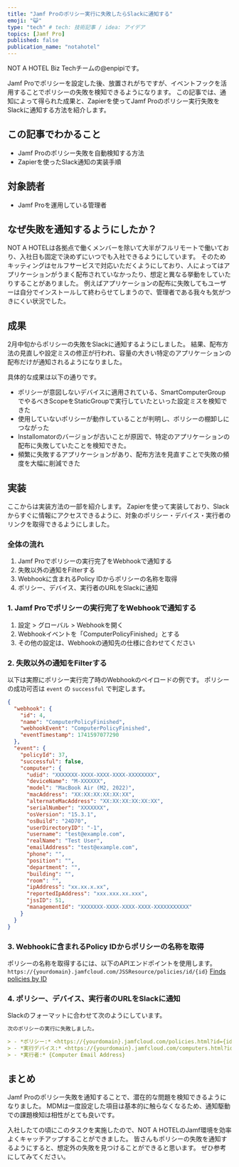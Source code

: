 ```yaml
---
title: "Jamf Proのポリシー実行に失敗したらSlackに通知する"
emoji: "😺"
type: "tech" # tech: 技術記事 / idea: アイデア
topics: [Jamf Pro]
published: false
publication_name: "notahotel"
---
```


NOT A HOTEL Biz Techチームの@enpipiです。

Jamf Proでポリシーを設定した後、放置されがちですが、イベントフックを活用することでポリシーの失敗を検知できるようになります。
この記事では、通知によって得られた成果と、Zapierを使ってJamf Proのポリシー実行失敗をSlackに通知する方法を紹介します。

## この記事でわかること

- Jamf Proのポリシー失敗を自動検知する方法
- Zapierを使ったSlack通知の実装手順

## 対象読者

- Jamf Proを運用している管理者

## なぜ失敗を通知するようにしたか？

NOT A HOTELは各拠点で働くメンバーを除いて大半がフルリモートで働いており、入社日も固定で決めずにいつでも入社できるようにしています。
そのためキッティングはセルフサービスで対応いただくようにしており、人によってはアプリケーションがうまく配布されていなかったり、想定と異なる挙動をしていたりすることがありました。
例えばアプリケーションの配布に失敗してもユーザーは自分でインストールして終わらせてしまうので、管理者である我々も気がつきにくい状況でした。

## 成果

2月中旬からポリシーの失敗をSlackに通知するようにしました。
結果、配布方法の見直しや設定ミスの修正が行われ、容量の大きい特定のアプリケーションの配布だけが通知されるようになりました。

具体的な成果は以下の通りです。

- ポリシーが意図しないデバイスに適用されている、SmartComputerGroupでやるべきScopeをStaticGroupで実行していたといった設定ミスを検知できた
- 使用していないポリシーが動作していることが判明し、ポリシーの棚卸しにつながった
- Installomatorのバージョンが古いことが原因で、特定のアプリケーションの配布に失敗していたことを検知できた。
- 頻繁に失敗するアプリケーションがあり、配布方法を見直すことで失敗の頻度を大幅に削減できた

## 実装

ここからは実装方法の一部を紹介します。
Zapierを使って実装しており、Slackからすぐに情報にアクセスできるように、対象のポリシー・デバイス・実行者のリンクを取得できるようにしました。

### 全体の流れ

1. Jamf Proでポリシーの実行完了をWebhookで通知する
2. 失敗以外の通知をFilterする
3. Webhookに含まれるPolicy IDからポリシーの名称を取得
4. ポリシー、デバイス、実行者のURLをSlackに通知

### 1. Jamf Proでポリシーの実行完了をWebhookで通知する

1. 設定 \> グローバル \> Webhookを開く
2. Webhookイベントを「ComputerPolicyFinished」とする
3. その他の設定は、Webhookの通知先の仕様に合わせてください

### 2. 失敗以外の通知をFilterする

以下は実際にポリシー実行完了時のWebhookのペイロードの例です。
ポリシーの成功可否は `event` の `successful` で判定します。

```json
{
  "webhook": {
    "id": 4,
    "name": "ComputerPolicyFinished",
    "webhookEvent": "ComputerPolicyFinished",
    "eventTimestamp": 1741597077290
  },
  "event": {
    "policyId": 37,
    "successful": false,
    "computer": {
      "udid": "XXXXXXX-XXXX-XXXX-XXXX-XXXXXXXX",
      "deviceName": "M-XXXXXX",
      "model": "MacBook Air (M2, 2022)",
      "macAddress": "XX:XX:XX:XX:XX:XX",
      "alternateMacAddress": "XX:XX:XX:XX:XX:XX",
      "serialNumber": "XXXXXXX",
      "osVersion": "15.3.1",
      "osBuild": "24D70",
      "userDirectoryID": "-1",
      "username": "test@example.com",
      "realName": "Test User",
      "emailAddress": "test@example.com",
      "phone": "",
      "position": "",
      "department": "",
      "building": "",
      "room": "",
      "ipAddress": "xx.xx.x.xx",
      "reportedIpAddress": "xxx.xxx.xx.xxx",
      "jssID": 51,
      "managementId": "XXXXXXX-XXXX-XXXX-XXXX-XXXXXXXXXXX"
    }
  }
}
```

### 3\. Webhookに含まれるPolicy IDからポリシーの名称を取得

ポリシーの名称を取得するには、以下のAPIエンドポイントを使用します。
`https://{yourdomain}.jamfcloud.com/JSSResource/policies/id/{id}`
[Finds policies by ID](https://developer.jamf.com/jamf-pro/reference/findpoliciesbyid)

### 4\. ポリシー、デバイス、実行者のURLをSlackに通知

Slackのフォーマットに合わせて次のようにしています。

```markdown
次のポリシーの実行に失敗しました。

> - *ポリシー:* <https://{yourdomain}.jamfcloud.com/policies.html?id={id}|{Policy Name}>
> - *実行デバイス:* <https://{yourdomain}.jamfcloud.com/computers.html?id={id}|{Computer Device Name}>
> - *実行者:* {Computer Email Address}
```

## まとめ

Jamf Proのポリシー失敗を通知することで、潜在的な問題を検知できるようになりました。
MDMは一度設定した項目は基本的に触らなくなるため、通知駆動での課題検知は相性がとても良いです。

入社したての頃にこのタスクを実施したので、NOT A HOTELのJamf環境を効率よくキャッチアップすることができました。
皆さんもポリシーの失敗を通知するようにすると、想定外の失敗を見つけることができると思います。
ぜひ参考にしてみてください。

